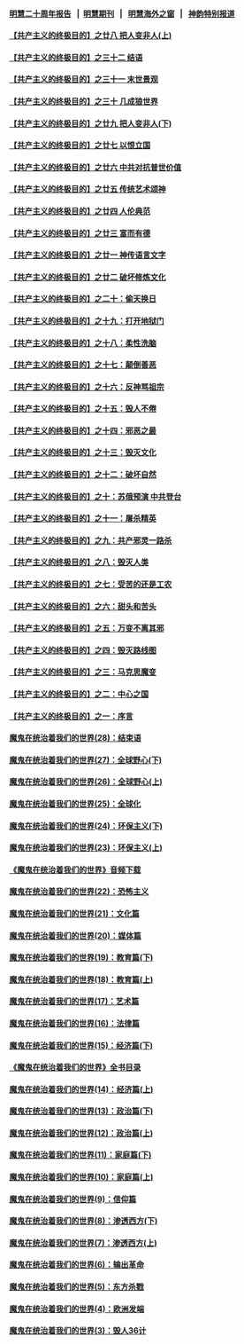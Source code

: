 #### [明慧二十周年报告](https://github.com/gfw-breaker/mh-reports/blob/master/README.md?t=07172337) &nbsp;&nbsp;|&nbsp;&nbsp;[明慧期刊](https://github.com/gfw-breaker/mh-qikan) &nbsp;&nbsp;|&nbsp;&nbsp; [明慧海外之窗](https://github.com/gfw-breaker/mh-news/blob/master/README.md?t=07172337) &nbsp;&nbsp;|&nbsp;&nbsp; [神韵特别报道](https://github.com/gfw-breaker/mh-news/blob/master/shenyun.md?t=07172337) 

#### [【共产主义的终极目的】之廿八 把人变非人(上)](../pages/nsc422/n11340492.md?t=07172337) 

#### [【共产主义的终极目的】之三十二 结语](../pages/nsc422/n11360535.md?t=07172337) 

#### [【共产主义的终极目的】之三十一 末世景观](../pages/nsc422/n11351129.md?t=07172337) 

#### [【共产主义的终极目的】之三十 几成狼世界](../pages/nsc422/n11348280.md?t=07172337) 

#### [【共产主义的终极目的】之廿九 把人变非人(下)](../pages/nsc422/n11344140.md?t=07172337) 

#### [【共产主义的终极目的】之廿七 以恨立国](../pages/nsc422/n11336944.md?t=07172337) 

#### [【共产主义的终极目的】之廿六 中共对抗普世价值](../pages/nsc422/n11324785.md?t=07172337) 

#### [【共产主义的终极目的】之廿五 传统艺术颂神](../pages/nsc422/n11296396.md?t=07172337) 

#### [【共产主义的终极目的】之廿四 人伦典范](../pages/nsc422/n11296397.md?t=07172337) 

#### [【共产主义的终极目的】之廿三 富而有德](../pages/nsc422/n11283598.md?t=07172337) 

#### [【共产主义的终极目的】之廿一 神传语言文字](../pages/nsc422/n11263265.md?t=07172337) 

#### [【共产主义的终极目的】之廿二 破坏修炼文化](../pages/nsc422/n11245728.md?t=07172337) 

#### [【共产主义的终极目的】之二十：偷天换日](../pages/nsc422/n11238846.md?t=07172337) 

#### [【共产主义的终极目的】之十九：打开地狱门](../pages/nsc422/n11206376.md?t=07172337) 

#### [【共产主义的终极目的】之十八：柔性洗脑](../pages/nsc422/n11199994.md?t=07172337) 

#### [【共产主义的终极目的】之十七：颠倒善恶](../pages/nsc422/n11179782.md?t=07172337) 

#### [【共产主义的终极目的】之十六：反神骂祖宗](../pages/nsc422/n11166798.md?t=07172337) 

#### [【共产主义的终极目的】之十五：毁人不倦](../pages/nsc422/n11166792.md?t=07172337) 

#### [【共产主义的终极目的】之十四：邪恶之最](../pages/nsc422/n11150249.md?t=07172337) 

#### [【共产主义的终极目的】之十三：毁灭文化](../pages/nsc422/n11135227.md?t=07172337) 

#### [【共产主义的终极目的】之十二：破坏自然](../pages/nsc422/n11135214.md?t=07172337) 

#### [【共产主义的终极目的】之十：苏俄预演 中共登台](../pages/nsc422/n11118424.md?t=07172337) 

#### [【共产主义的终极目的】之十一：屠杀精英](../pages/nsc422/n11118442.md?t=07172337) 

#### [【共产主义的终极目的】之九：共产邪灵一路杀](../pages/nsc422/n11114139.md?t=07172337) 

#### [【共产主义的终极目的】之八：毁灭人类](../pages/nsc422/n11108503.md?t=07172337) 

#### [【共产主义的终极目的】之七：受苦的还是工农](../pages/nsc422/n11101809.md?t=07172337) 

#### [【共产主义的终极目的】之六：甜头和苦头](../pages/nsc422/n11096971.md?t=07172337) 

#### [【共产主义的终极目的】之五：万变不离其邪](../pages/nsc422/n11091285.md?t=07172337) 

#### [【共产主义的终极目的】之四：毁灭路线图](../pages/nsc422/n11086284.md?t=07172337) 

#### [【共产主义的终极目的】之三：马克思魔变](../pages/nsc422/n11061941.md?t=07172337) 

#### [【共产主义的终极目的】之二：中心之国](../pages/nsc422/n11047728.md?t=07172337) 

#### [【共产主义的终极目的】之一：序言](../pages/nsc422/n11086077.md?t=07172337) 

#### [魔鬼在统治着我们的世界(28)：结束语](../pages/nsc422/n10936246.md?t=07172337) 

#### [魔鬼在统治着我们的世界(27)：全球野心(下)](../pages/nsc422/n10928319.md?t=07172337) 

#### [魔鬼在统治着我们的世界(26)：全球野心(上)](../pages/nsc422/n10900318.md?t=07172337) 

#### [魔鬼在统治着我们的世界(25)：全球化](../pages/nsc422/n10788205.md?t=07172337) 

#### [魔鬼在统治着我们的世界(24)：环保主义(下)](../pages/nsc422/n10695307.md?t=07172337) 

#### [魔鬼在统治着我们的世界(23)：环保主义(上)](../pages/nsc422/n10688613.md?t=07172337) 

#### [《魔鬼在统治着我们的世界》音频下载](../pages/nsc422/n10635553.md?t=07172337) 

#### [魔鬼在统治着我们的世界(22)：恐怖主义](../pages/nsc422/n10614727.md?t=07172337) 

#### [魔鬼在统治着我们的世界(21)：文化篇](../pages/nsc422/n10597706.md?t=07172337) 

#### [魔鬼在统治着我们的世界(20)：媒体篇](../pages/nsc422/n10586579.md?t=07172337) 

#### [魔鬼在统治着我们的世界(19)：教育篇(下)](../pages/nsc422/n10564808.md?t=07172337) 

#### [魔鬼在统治着我们的世界(18)：教育篇(上)](../pages/nsc422/n10526970.md?t=07172337) 

#### [魔鬼在统治着我们的世界(17)：艺术篇](../pages/nsc422/n10499093.md?t=07172337) 

#### [魔鬼在统治着我们的世界(16)：法律篇](../pages/nsc422/n10485969.md?t=07172337) 

#### [魔鬼在统治着我们的世界(15)：经济篇(下)](../pages/nsc422/n10469975.md?t=07172337) 

#### [《魔鬼在统治着我们的世界》全书目录](../pages/nsc422/n10464261.md?t=07172337) 

#### [魔鬼在统治着我们的世界(14)：经济篇(上)](../pages/nsc422/n10457370.md?t=07172337) 

#### [魔鬼在统治着我们的世界(13)：政治篇(下)](../pages/nsc422/n10448270.md?t=07172337) 

#### [魔鬼在统治着我们的世界(12)：政治篇(上)](../pages/nsc422/n10444576.md?t=07172337) 

#### [魔鬼在统治着我们的世界(11)：家庭篇(下)](../pages/nsc422/n10440961.md?t=07172337) 

#### [魔鬼在统治着我们的世界(10)：家庭篇(上)](../pages/nsc422/n10435448.md?t=07172337) 

#### [魔鬼在统治着我们的世界(9)：信仰篇](../pages/nsc422/n10432159.md?t=07172337) 

#### [魔鬼在统治着我们的世界(8)：渗透西方(下)](../pages/nsc422/n10429603.md?t=07172337) 

#### [魔鬼在统治着我们的世界(7)：渗透西方(上)](../pages/nsc422/n10426013.md?t=07172337) 

#### [魔鬼在统治着我们的世界(6)：输出革命](../pages/nsc422/n10421536.md?t=07172337) 

#### [魔鬼在统治着我们的世界(5)：东方杀戮](../pages/nsc422/n10417707.md?t=07172337) 

#### [魔鬼在统治着我们的世界(4)：欧洲发端](../pages/nsc422/n10414890.md?t=07172337) 

#### [魔鬼在统治着我们的世界(3)：毁人36计](../pages/nsc422/n10411583.md?t=07172337) 

